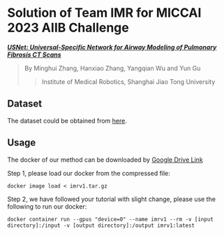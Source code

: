 # Solution of Team IMR for MICCAI 2023 AIIB Challenge

[**_USNet: Universal-Specific Network for Airway Modeling of Pulmonary Fibrosis CT Scans_**]()

> By Minghui Zhang, Hanxiao Zhang, Yangqian Wu and Yun Gu
>> Institute of Medical Robotics, Shanghai Jiao Tong University


## Dataset
The dataset could be obtained from [here](https://codalab.lisn.upsaclay.fr/competitions/13238#learn_the_details-dataset).


## Usage
The docker of our method can be downloaded by [Google Drive Link](https://drive.google.com/file/d/1l76Yym8RFwc4kZ0Sq2RSux5fq7bqat-M/view?usp=sharing) 

Step 1, please load our docker from the compressed file:

```
docker image load < imrv1.tar.gz
```

Step 2, we have followed your tutorial with slight change, please use the following to run our docker:

```
docker container run --gpus "device=0" --name imrv1 --rm -v [input directory]:/input -v [output directory]:/output imrv1:latest
```